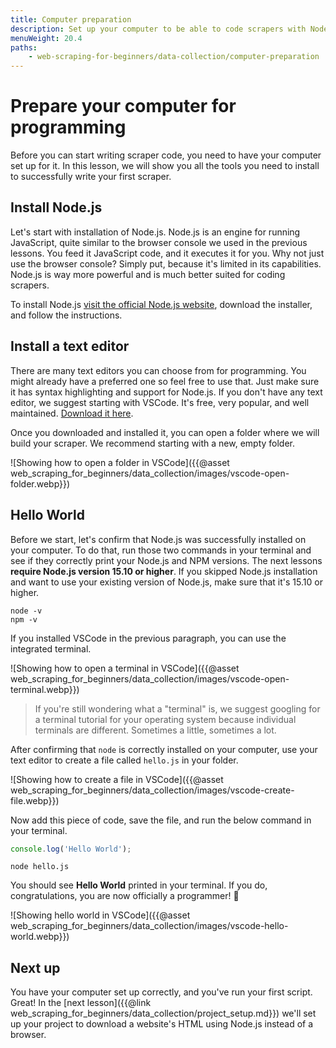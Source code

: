 ```yaml
---
title: Computer preparation
description: Set up your computer to be able to code scrapers with Node.js and JavaScript. Download Node.js and NPM and run a Hello World script.
menuWeight: 20.4
paths:
    - web-scraping-for-beginners/data-collection/computer-preparation
---
```


# [](#prepare) Prepare your computer for programming

Before you can start writing scraper code, you need to have your computer set up for it. In this lesson, we will show you all the tools you need to install to successfully write your first scraper.

## [](#install-node) Install Node.js

Let's start with installation of Node.js. Node.js is an engine for running JavaScript, quite similar to the browser console we used in the previous lessons. You feed it JavaScript code, and it executes it for you. Why not just use the browser console? Simply put, because it's limited in its capabilities. Node.js is way more powerful and is much better suited for coding scrapers.

To install Node.js <a href="https://nodejs.org/en/download/" target="_blank">visit the official Node.js website</a>, download the installer, and follow the instructions.

## [](#install-editor) Install a text editor

There are many text editors you can choose from for programming. You might already have a preferred one so feel free to use that. Just make sure it has syntax highlighting and support for Node.js. If you don't have any text editor, we suggest starting with VSCode. It's free, very popular, and well maintained. <a href="https://code.visualstudio.com/download" target="_blank">Download it here</a>.

Once you downloaded and installed it, you can open a folder where we will build your scraper. We recommend starting with a new, empty folder.

![Showing how to open a folder in VSCode]({{@asset web_scraping_for_beginners/data_collection/images/vscode-open-folder.webp}})

## [](#hello-world) Hello World

Before we start, let's confirm that Node.js was successfully installed on your computer. To do that, run those two commands in your terminal and see if they correctly print your Node.js and NPM versions. The next lessons **require Node.js version 15.10 or higher**. If you skipped Node.js installation and want to use your existing version of Node.js, make sure that it's 15.10 or higher.

```shell
node -v
npm -v
```

If you installed VSCode in the previous paragraph, you can use the integrated terminal.

![Showing how to open a terminal in VSCode]({{@asset web_scraping_for_beginners/data_collection/images/vscode-open-terminal.webp}})

> If you're still wondering what a "terminal" is, we suggest googling for a terminal tutorial for your operating system because individual terminals are different. Sometimes a little, sometimes a lot.

After confirming that `node` is correctly installed on your computer, use your text editor to create a file called `hello.js` in your folder.

![Showing how to create a file in VSCode]({{@asset web_scraping_for_beginners/data_collection/images/vscode-create-file.webp}})

Now add this piece of code, save the file, and run the below command in your terminal.

```js
console.log('Hello World');
```

```shell
node hello.js
```

You should see **Hello World** printed in your terminal. If you do, congratulations, you are now officially a programmer! 🚀

![Showing hello world in VSCode]({{@asset web_scraping_for_beginners/data_collection/images/vscode-hello-world.webp}})

## [](#next) Next up

You have your computer set up correctly, and you've run your first script. Great! In the [next lesson]({{@link web_scraping_for_beginners/data_collection/project_setup.md}}) we'll set up your project to download a website's HTML using Node.js instead of a browser.
